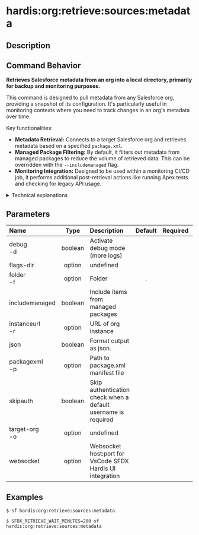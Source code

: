 <!-- This file has been generated with command 'sf hardis:doc:plugin:generate'. Please do not update it manually or it may be overwritten -->
# hardis:org:retrieve:sources:metadata

## Description


## Command Behavior

**Retrieves Salesforce metadata from an org into a local directory, primarily for backup and monitoring purposes.**

This command is designed to pull metadata from any Salesforce org, providing a snapshot of its configuration. It's particularly useful in monitoring contexts where you need to track changes in an org's metadata over time.

Key functionalities:

- **Metadata Retrieval:** Connects to a target Salesforce org and retrieves metadata based on a specified `package.xml`.
- **Managed Package Filtering:** By default, it filters out metadata from managed packages to reduce the volume of retrieved data. This can be overridden with the `--includemanaged` flag.
- **Monitoring Integration:** Designed to be used within a monitoring CI/CD job, it performs additional post-retrieval actions like running Apex tests and checking for legacy API usage.

<details markdown="1">
<summary>Technical explanations</summary>

The command's technical implementation involves:

- **Git Repository Check:** Ensures the current directory is a Git repository and initializes it if necessary.
- **`MetadataUtils.retrieveMetadatas`:** This utility is the core of the retrieval process. It connects to the Salesforce org, retrieves metadata based on the provided `package.xml` and filtering options (e.g., `filterManagedItems`), and places the retrieved files in a specified folder.
- **File System Operations:** Uses `fs-extra` to manage directories and copy retrieved files to the target folder.
- **Post-Retrieval Actions (for Monitoring Jobs):** If the command detects it's running within a monitoring CI/CD job (`isMonitoringJob()`):
  - It updates the `.gitlab-ci.yml` file if `AUTO_UPDATE_GITLAB_CI_YML` is set.
  - It converts the retrieved metadata into SFDX format using `sf project convert mdapi`.
  - It executes `sf hardis:org:test:apex` to run Apex tests.
  - It executes `sf hardis:org:diagnose:legacyapi` to check for legacy API usage.
  - It logs warnings if post-actions fail or if the monitoring version is deprecated.
- **Error Handling:** Includes robust error handling for retrieval failures and post-action execution.
</details>


## Parameters

|Name|Type|Description|Default|Required|Options|
|:---|:--:|:----------|:-----:|:------:|:-----:|
|debug<br/>-d|boolean|Activate debug mode (more logs)||||
|flags-dir|option|undefined||||
|folder<br/>-f|option|Folder|.|||
|includemanaged|boolean|Include items from managed packages||||
|instanceurl<br/>-r|option|URL of org instance||||
|json|boolean|Format output as json.||||
|packagexml<br/>-p|option|Path to package.xml manifest file||||
|skipauth|boolean|Skip authentication check when a default username is required||||
|target-org<br/>-o|option|undefined||||
|websocket|option|Websocket host:port for VsCode SFDX Hardis UI integration||||

## Examples

```shell
$ sf hardis:org:retrieve:sources:metadata
```

```shell
$ SFDX_RETRIEVE_WAIT_MINUTES=200 sf hardis:org:retrieve:sources:metadata
```


